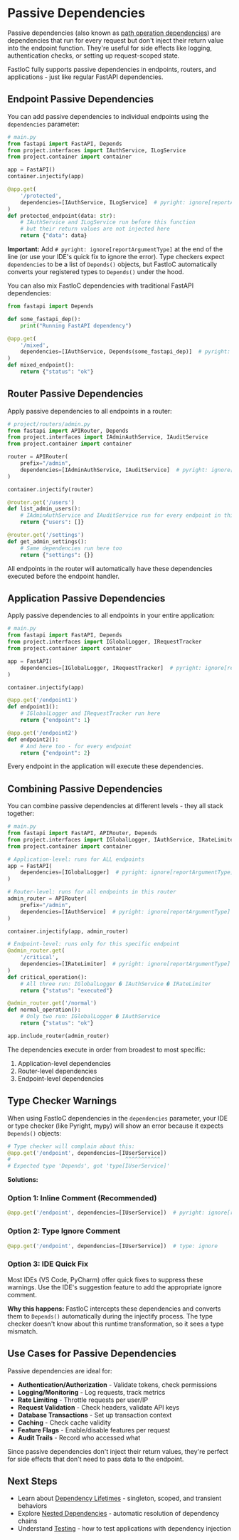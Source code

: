 # Passive Dependencies

Passive dependencies (also known as [path operation dependencies](https://fastapi.tiangolo.com/tutorial/dependencies/dependencies-in-path-operation-decorators/)) are dependencies that run for every request but don't inject their return value into the endpoint function. They're useful for side effects like logging, authentication checks, or setting up request-scoped state.

FastIoC fully supports passive dependencies in endpoints, routers, and applications - just like regular FastAPI dependencies.

## Endpoint Passive Dependencies

You can add passive dependencies to individual endpoints using the `dependencies` parameter:

```python
# main.py
from fastapi import FastAPI, Depends
from project.interfaces import IAuthService, ILogService
from project.container import container

app = FastAPI()
container.injectify(app)

@app.get(
    '/protected',
    dependencies=[IAuthService, ILogService]  # pyright: ignore[reportArgumentType]
)
def protected_endpoint(data: str):
    # IAuthService and ILogService run before this function
    # but their return values are not injected here
    return {"data": data}
```

**Important:** Add `# pyright: ignore[reportArgumentType]` at the end of the line (or use your IDE's quick fix to ignore the error). Type checkers expect `dependencies` to be a list of `Depends()` objects, but FastIoC automatically converts your registered types to `Depends()` under the hood.

You can also mix FastIoC dependencies with traditional FastAPI dependencies:

```python
from fastapi import Depends

def some_fastapi_dep():
    print("Running FastAPI dependency")

@app.get(
    '/mixed',
    dependencies=[IAuthService, Depends(some_fastapi_dep)]  # pyright: ignore[reportArgumentType]
)
def mixed_endpoint():
    return {"status": "ok"}
```

## Router Passive Dependencies

Apply passive dependencies to all endpoints in a router:

```python
# project/routers/admin.py
from fastapi import APIRouter, Depends
from project.interfaces import IAdminAuthService, IAuditService
from project.container import container

router = APIRouter(
    prefix="/admin",
    dependencies=[IAdminAuthService, IAuditService]  # pyright: ignore[reportArgumentType]
)

container.injectify(router)

@router.get('/users')
def list_admin_users():
    # IAdminAuthService and IAuditService run for every endpoint in this router
    return {"users": []}

@router.get('/settings')
def get_admin_settings():
    # Same dependencies run here too
    return {"settings": {}}
```

All endpoints in the router will automatically have these dependencies executed before the endpoint handler.

## Application Passive Dependencies

Apply passive dependencies to all endpoints in your entire application:

```python
# main.py
from fastapi import FastAPI, Depends
from project.interfaces import IGlobalLogger, IRequestTracker
from project.container import container

app = FastAPI(
    dependencies=[IGlobalLogger, IRequestTracker]  # pyright: ignore[reportArgumentType]
)

container.injectify(app)

@app.get('/endpoint1')
def endpoint1():
    # IGlobalLogger and IRequestTracker run here
    return {"endpoint": 1}

@app.get('/endpoint2')
def endpoint2():
    # And here too - for every endpoint
    return {"endpoint": 2}
```

Every endpoint in the application will execute these dependencies.

## Combining Passive Dependencies

You can combine passive dependencies at different levels - they all stack together:

```python
# main.py
from fastapi import FastAPI, APIRouter, Depends
from project.interfaces import IGlobalLogger, IAuthService, IRateLimiter
from project.container import container

# Application-level: runs for ALL endpoints
app = FastAPI(
    dependencies=[IGlobalLogger]  # pyright: ignore[reportArgumentType]
)

# Router-level: runs for all endpoints in this router
admin_router = APIRouter(
    prefix="/admin",
    dependencies=[IAuthService]  # pyright: ignore[reportArgumentType]
)

container.injectify(app, admin_router)

# Endpoint-level: runs only for this specific endpoint
@admin_router.get(
    '/critical',
    dependencies=[IRateLimiter]  # pyright: ignore[reportArgumentType]
)
def critical_operation():
    # All three run: IGlobalLogger � IAuthService � IRateLimiter
    return {"status": "executed"}

@admin_router.get('/normal')
def normal_operation():
    # Only two run: IGlobalLogger � IAuthService
    return {"status": "ok"}

app.include_router(admin_router)
```

The dependencies execute in order from broadest to most specific:
1. Application-level dependencies
2. Router-level dependencies
3. Endpoint-level dependencies

## Type Checker Warnings

When using FastIoC dependencies in the `dependencies` parameter, your IDE or type checker (like Pyright, mypy) will show an error because it expects `Depends()` objects:

```python
# Type checker will complain about this:
@app.get('/endpoint', dependencies=[IUserService])
#                                    ^^^^^^^^^^^
# Expected type 'Depends', got 'type[IUserService]'
```

**Solutions:**

### Option 1: Inline Comment (Recommended)

```python
@app.get('/endpoint', dependencies=[IUserService])  # pyright: ignore[reportArgumentType]
```

### Option 2: Type Ignore Comment

```python
@app.get('/endpoint', dependencies=[IUserService])  # type: ignore
```

### Option 3: IDE Quick Fix

Most IDEs (VS Code, PyCharm) offer quick fixes to suppress these warnings. Use the IDE's suggestion feature to add the appropriate ignore comment.

**Why this happens:** FastIoC intercepts these dependencies and converts them to `Depends()` automatically during the injectify process. The type checker doesn't know about this runtime transformation, so it sees a type mismatch.

## Use Cases for Passive Dependencies

Passive dependencies are ideal for:

- **Authentication/Authorization** - Validate tokens, check permissions
- **Logging/Monitoring** - Log requests, track metrics
- **Rate Limiting** - Throttle requests per user/IP
- **Request Validation** - Check headers, validate API keys
- **Database Transactions** - Set up transaction context
- **Caching** - Check cache validity
- **Feature Flags** - Enable/disable features per request
- **Audit Trails** - Record who accessed what

Since passive dependencies don't inject their return values, they're perfect for side effects that don't need to pass data to the endpoint.

## Next Steps

- Learn about [Dependency Lifetimes](lifetime.md) - singleton, scoped, and transient behaviors
- Explore [Nested Dependencies](nested.md) - automatic resolution of dependency chains
- Understand [Testing](testing.md) - how to test applications with dependency injection
